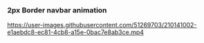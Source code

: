 ### 2px Border navbar animation



https://user-images.githubusercontent.com/51269703/210141002-e1aebdc8-ec81-4cb8-a15e-0bac7e8ab3ce.mp4

